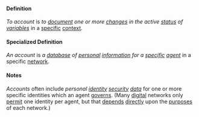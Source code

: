 #### Definition

*To account* is *to [document](https://github.com/gcassel/Modular-Organization-Terminology/blob/master/terms/document.md) one or more [changes](https://github.com/gcassel/Modular-Organization-Terminology/blob/master/terms/change.md) in the active [status](https://github.com/gcassel/Modular-Organization-Terminology/blob/master/terms/status.md) of [variables](https://github.com/gcassel/Modular-Organization-Terminology/blob/master/terms/variable.md)* in a [specific](https://github.com/gcassel/Modular-Organization-Terminology/blob/master/terms/specific.md) [context](https://github.com/gcassel/Modular-Organization-Terminology/blob/master/terms/context.md).

#### Specialized Definition

*An account* is *a [database](https://github.com/gcassel/Modular-Organization-Terminology/blob/master/terms/database.md) of [personal](https://github.com/gcassel/Modular-Organization-Terminology/blob/master/terms/personal.md) [information](https://github.com/gcassel/Modular-Organization-Terminology/blob/master/terms/information.md) for a [specific](https://github.com/gcassel/Modular-Organization-Terminology/blob/master/terms/specific.md) [agent](https://github.com/gcassel/Modular-Organization-Terminology/blob/master/terms/agent.md)* in a specific [network](https://github.com/gcassel/Modular-Organization-Terminology/blob/master/terms/network.md).

#### Notes

*Accounts* often include *personal [identity](https://github.com/gcassel/Modular-Organization-Terminology/blob/master/terms/identity.md) [security](https://github.com/gcassel/Modular-Organization-Terminology/blob/master/terms/secure.md) [data](https://github.com/gcassel/Modular-Organization-Terminology/blob/master/terms/data.md)* for one or more specific identities which an agent [governs](https://github.com/gcassel/Modular-Organization-Terminology/blob/master/terms/govern.md).  (Many [digital](https://github.com/gcassel/Modular-Organization-Terminology/blob/master/terms/digital.md) networks only [permit](https://github.com/gcassel/Modular-Organization-Terminology/blob/master/terms/permit.md) one identity per agent, but that [depends](https://github.com/gcassel/Modular-Organization-Terminology/blob/master/terms/require.md) [directly](https://github.com/gcassel/Modular-Organization-Terminology/blob/master/terms/direct.md) upon the [purposes](https://github.com/gcassel/Modular-Organization-Terminology/blob/master/terms/goal.md) of each network.)
